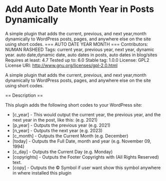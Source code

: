 # Add Auto Date Month Year in Posts Dynamically
A simple plugin that adds the current, previous, and next year,month dynamically to WordPress posts, pages, and anywhere else on the site using short codes.
=== AUTO DATE YEAR MONTH ===
Contributors: NUMAN RASHEED
Tags: current year, previous year, next year, dynamic year. auto date,dynamic date, auto dates in posts, auto dates in blog/sites
Requires at least: 4.7
Tested up to: 6.0
Stable tag: 1.0.0
License: GPL2
License URI: http://www.gnu.org/licenses/gpl-2.0.html


A simple plugin that adds the current, previous, and next year,month dynamically to WordPress posts, pages, and anywhere else on the site using short codes.

== Description ==

This plugin adds the following short codes to your WordPress site:

* [c_year] - This would output the current year, the previous year, and the next year in the post, like this: (e.g. 2021)
* [p_year] - Outputs the previous year (e.g. 2021)
* [n_year] - Outputs the next year (e.g. 2023)
* [c_month] - Outputs the Current Month (e.g. December)
* [today] - Outputs the Full Date, month and year  (e.g. November 09, 1994)
* [c_day] - Outputs the Current Day  (e.g. Monday)
* [copyrights] - Outputs the Footer Copyrights with (All Rights Reserved) text.
* [copy] - Outputs the © Symbol if user want show this symbol anywhere in where installed this plugin
